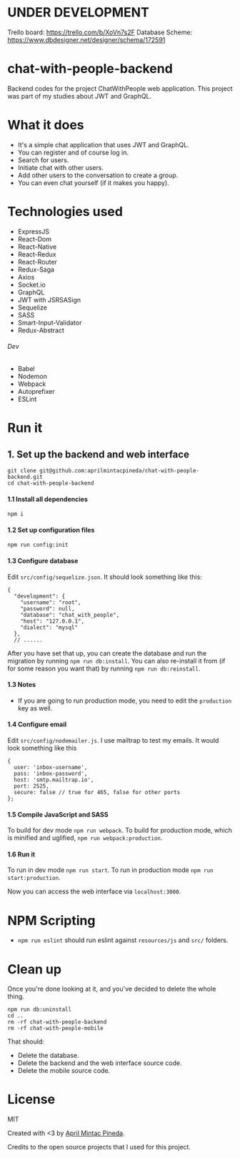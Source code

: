 # UNDER DEVELOPMENT

Trello board: https://trello.com/b/XoVn7s2F
Database Scheme: https://www.dbdesigner.net/designer/schema/172591

# chat-with-people-backend

Backend codes for the project ChatWithPeople web application. This project was part of my studies about JWT and GraphQL.

# What it does

- It's a simple chat application that uses JWT and GraphQL.
- You can register and of course log in.
- Search for users.
- Initiate chat with other users.
- Add other users to the conversation to create a group.
- You can even chat yourself (if it makes you happy).

# Technologies used

- ExpressJS
- React-Dom
- React-Native
- React-Redux
- React-Router
- Redux-Saga
- Axios
- Socket.io
- GraphQL
- JWT with JSRSASign
- Sequelize
- SASS
- Smart-Input-Validator
- Redux-Abstract

###### Dev

- Babel
- Nodemon
- Webpack
- Autoprefixer
- ESLint

# Run it

## 1. Set up the backend and web interface

```
git clone git@github.com:aprilmintacpineda/chat-with-people-backend.git
cd chat-with-people-backend
```

#### 1.1 Install all dependencies

```
npm i
```

#### 1.2 Set up configuration files

```
npm run config:init
```

#### 1.3 Configure database

Edit `src/config/sequelize.json`. It should look something like this:

```
{
  "development": {
    "username": "root",
    "password": null,
    "database": "chat_with_people",
    "host": "127.0.0.1",
    "dialect": "mysql"
  },
  // ......
```

After you have set that up, you can create the database and run the migration by running `npm run db:install`. You can also re-install it from (if for some reason you want that) by running `npm run db:reinstall`.

#### 1.3 Notes

- If you are going to run production mode, you need to edit the `production` key as well.

#### 1.4 Configure email

Edit `src/config/nodemailer.js`. I use mailtrap to test my emails. It would look something like this

```
{
  user: 'inbox-username',
  pass: 'inbox-password',
  host: 'smtp.mailtrap.io',
  port: 2525,
  secure: false // true for 465, false for other ports
};
```

#### 1.5 Compile JavaScript and SASS

To build for dev mode `npm run webpack`. To build for production mode, which is minified and uglified, `npm run webpack:production`.

#### 1.6 Run it

To run in dev mode `npm run start`. To run in production mode `npm run start:production`.

Now you can access the web interface via `localhost:3000`.

# NPM Scripting

- `npm run eslint` should run eslint against `resources/js` and `src/` folders.

# Clean up

Once you're done looking at it, and you've decided to delete the whole thing.

```
npm run db:uninstall
cd ..
rm -rf chat-with-people-backend
rm -rf chat-with-people-mobile
```

That should:

- Delete the database.
- Delete the backend and the web interface source code.
- Delete the mobile source code.

# License

MIT

Created with <3 by [April Mintac Pineda](https://aprilmintacpineda.github.io/).

Credits to the open source projects that I used for this project.